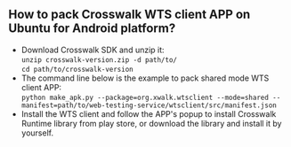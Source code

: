 ## How to pack Crosswalk WTS client APP on Ubuntu for Android platform?
* Download Crosswalk SDK and unzip it:  
    `unzip crosswalk-version.zip -d path/to/`  
    `cd path/to/crosswalk-version`  
* The command line below is the example to pack shared mode WTS client APP:  
    `python make_apk.py --package=org.xwalk.wtsclient --mode=shared --manifest=path/to/web-testing-service/wtsclient/src/manifest.json`
* Install the WTS client and follow the APP's popup to install Crosswalk Runtime library from play store, or download the library and install it by yourself.
